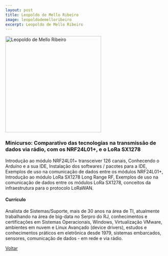```yaml
---
layout: post
title: Leopoldo de Mello Ribeiro
image: leopoldodemelloribeiro
excerpt: Leopoldo de Mello Ribeiro
---
```

<p><img src="{{ site.baseurl }}/convidados/{{ page.image }}.jpg" alt="Leopoldo de Mello Ribeiro" height="300" width="300"/></p>

### Minicurso: Comparativo das tecnologias na transmissão de dados via rádio, com os NRF24L01+, e o LoRa SX1278

Introdução ao módulo NRF24L01+ transceiver 126 canais, Conhecendo o Arduí­no e a sua IDE, Instalação dos softwares / pacotes para a IDE, Exemplos de uso na comunicação de dados entre os módulos NRF24L01+, Introdução ao módulo LoRa SX1278 Long Range RF, Exemplos de uso na comunicação de dados entre os módulos LoRa SX1278, conceitos da infraestrutura para o protocolo LoRaWAN.

#### Currículo

Analista de Sistemas/Suporte, mais de 30 anos na área de TI, atualmente trabalhando na área de big-data no Serpro do RJ, conhecimentos e certificações em Sistemas Operacionais, Windows, Virtualização VMware, ambientes em nuvem e Linux Avançado (device drivers), estudos e conhecimentos práticos em eletrônica desde 1979, sistemas embarcados, sensores, comunicação de dados - em rede e via rádio.

<a href="{{ site.baseurl }}/index.html">Voltar</a>
